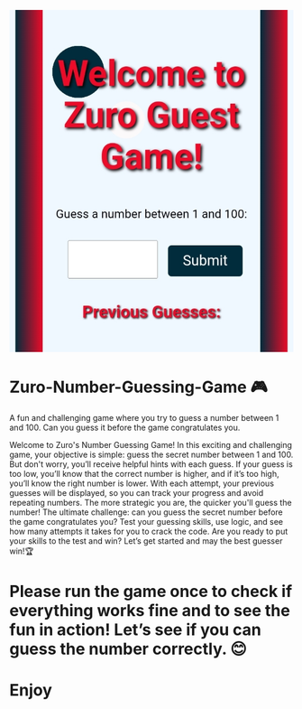 ![zuro-guestgamenumber-preview](https://raw.githubusercontent.com/aflacake/Zuro-Number-Guessing-Game/patch-1/img/Screenshot_20250213_184427_Sololearn.jpg)
# Zuro-Number-Guessing-Game 🎮
A fun and challenging game where you try to guess a number between 1 and 100. Can you guess it before the game congratulates you.


Welcome to Zuro's Number Guessing Game! In this exciting and challenging game, your objective is simple: guess the secret number between 1 and 100. But don't worry, you’ll receive helpful hints with each guess. If your guess is too low, you’ll know that the correct number is higher, and if it’s too high, you’ll know the right number is lower. With each attempt, your previous guesses will be displayed, so you can track your progress and avoid repeating numbers. The more strategic you are, the quicker you'll guess the number! The ultimate challenge: can you guess the secret number before the game congratulates you? Test your guessing skills, use logic, and see how many attempts it takes for you to crack the code. Are you ready to put your skills to the test and win? Let’s get started and may the best guesser win!🏆

# Please run the game once to check if everything works fine and to see the fun in action! Let’s see if you can guess the number correctly. 😊

# Enjoy




